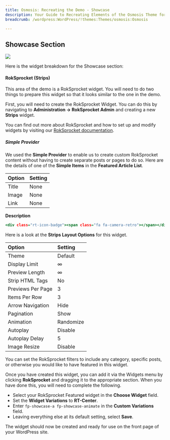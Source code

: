 ```yaml
---
title: Osmosis: Recreating the Demo - Showcase
description: Your Guide to Recreating Elements of the Osmosis Theme for WordPress
breadcrumb: /wordpress:WordPress/!themes:Themes/osmosis:Osmosis

---
```


Showcase Section
-----

![][demo]

Here is the widget breakdown for the Showcase section:

#### RokSprocket (Strips)

This area of the demo is a RokSprocket widget. You will need to do two things to prepare this widget so that it looks similar to the one in the demo.

First, you will need to create the RokSprocket Widget. You can do this by navigating to **Administration -> RokSprocket Admin** and creating a new **Strips** widget.

You can find out more about RokSprocket and how to set up and modify widgets by visiting our [RokSprocket documentation][roksprocket].

##### Simple Provider

We used the **Simple Provider** to enable us to create custom RokSprocket content without having to create separate posts or pages to do so. Here are the details of one of the **Simple Items** in the **Featured Article List**.

| Option      | Setting     |
| :---------- | :---------- |
| Title       | None        |
| Image       | None        |
| Link        | None        |

**Description**

~~~ .html
<div class="rt-icon-badge"><span class="fa fa-camera-retro"></span></div><h2>Animations</h2><p><span>Osmosis is proliferated with contemporary<span class="hidden-tablet">, non-intrusive</span> animations to add creative content interaction.</span></p>
~~~

Here is a look at the **Strips Layout Options** for this widget.

| Option            | Setting     |
| :----------       | :---------- |
| Theme             | Default     |
| Display Limit     | ∞           |
| Preview Length    | ∞           |
| Strip HTML Tags   | No          |
| Previews Per Page | 3           |
| Items Per Row     | 3           |
| Arrow Navigation  | Hide        |
| Pagination        | Show        |
| Animation         | Randomize   |
| Autoplay          | Disable     |
| Autoplay Delay    | 5           |
| Image Resize      | Disable     |

You can set the RokSprocket filters to include any category, specific posts, or otherwise you would like to have featured in this widget.

Once you have created this widget, you can add it via the Widgets menu by clicking **RokSprocket** and dragging it to the appropriate section. When you have done this, you will need to complete the following.

* Select your RokSprocket Featured widget in the **Choose Widget** field.
* Set the **Widget Variations** to **RT-Center**.
* Enter `fp-showcase-a fp-showcase-animate` in the **Custom Variations** field.
* Leaving everything else at its default setting, select **Save**.

The widget should now be created and ready for use on the front page of your WordPress site.

[demo]: assets/demo_3.jpeg
[roksprocket]: ../../plugins/roksprocket/